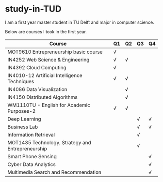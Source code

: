 # study-in-TUD

I am a first year master student in TU Delft and major in computer science.

Below are courses I took in the first year.

| Course                                       | Q1 | Q2 | Q3 | Q4 |
|----------------------------------------------|----|----|----|----|
| MOT9610 Entrepreneurship basic course        | √  |    |    |    |
| IN4252 Web Science & Engineering             | √  | √  |    |    |
| IN4392 Cloud Computing                       | √  |    |    |    |
| IN4010-12 Artificial Intelligence Techniques | √  | √  |    |    |
| IN4086 Data Visualization                    |    | √  |    |    |
| IN4150 Distributed Algorithms                |    | √  |    |    |
| WM1110TU - English for Academic Purposes-2   | √  | √  |    |    |
| Deep Learning   |   |   | √  | √  |
| Business Lab   |   |   | √  | √  |
| Information Retrieval   |   |   | √  |    |
| MOT1435 Technology, Strategy and Entrepreneurship   |   |   | √  |    |
| Smart Phone Sensing   |   |   |    | √  |
| Cyber Data Analytics   |   |   |    | √  |
| Multimedia Search and Recommendation   |   |   |   | √  |
